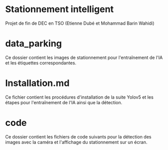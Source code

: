 # Stationnement intelligent
Projet de fin de DEC en TSO (Etienne Dubé et Mohammad Barin Wahidi)

# data_parking 
Ce dossier contient les images de stationnement pour l'entraînement de l'IA et les étiquettes correspondantes.

# Installation.md 
Ce fichier contient les procédures d'installation de la suite Yolov5 et les étapes pour l'entraînement de l'IA ainsi que la détection.

# code 
Ce dossier contient les fichiers de code suivants pour la détection des images avec la caméra et l'affichage du stationnement sur un écran.
